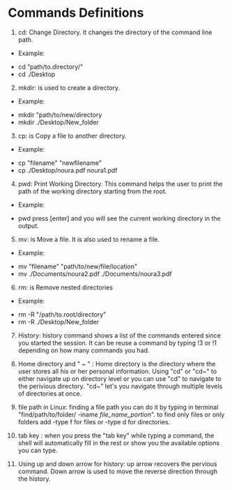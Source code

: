 # Commands Definitions 
1. cd: Change Directory. It changes the directory of the command line path.
* Example:
- cd “path/to.directory/”
- cd ./Desktop

2. mkdir: is used to create a directory.
* Example:
- mkdir "path/to/new/directory
- mkdir ./Desktop/New_folder

3. cp: is Copy a file to another directory.
* Example:
- cp "filename" "newfilename"
- cp ./Desktop/noura.pdf noura1.pdf
4. pwd: Print Working Directory. This command helps the user to print the path of the working directory
starting from the root.
* Example:
- pwd press [enter]  and you will see the current working directory in the  output.

5. mv: is Move a file. It is also used to rename a file.
* Example:
- mv "filename" "path/to/new/file/location"
- mv ./Documents/noura2.pdf ./Documents/noura3.pdf

6. rm: is Remove nested directories
* Example:
- rm -R "/path/to.root/directory"
- rm -R ./Desktop/New_folder
7. History: history command shows a list of the commands entered since you started the session.
It can be reuse a command by typing !3 or !1 depending on how many commands you had.

8. Home directory and " ~ " : Home directory is the directory where the user stores all his or her personal information. Using "cd" or "cd~" to either navigate up on directory level or you can use "cd" to navigate to the perivious directory. "cd~" let's you navigate through multiple levels of directories at once.
9. file path in Linux: finding a file path you can do it by typing in terminal "find/path/to/folder/ -iname *file_name_portion*". to find only files or only folders add -type f for files or -type d for directories.

10. tab key : when you press the "tab key" while typing a command, the shell will automatically fill in the rest or show you the available options you can type.
11. Using up and down arrow for history: up arrow recovers the pervious command. Down arrow is used to move the reverse direction through the history.     
